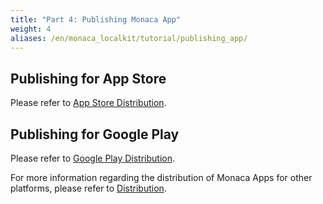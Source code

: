 ```yaml
---
title: "Part 4: Publishing Monaca App"
weight: 4
aliases: /en/monaca_localkit/tutorial/publishing_app/
---
```


## Publishing for App Store

Please refer to [App Store Distribution](/en/products_guide/monaca_ide/deploy/appstore/).

## Publishing for Google Play

Please refer to [Google Play Distribution](/en/products_guide/monaca_ide/deploy/google_play/).

For more information regarding the distribution of Monaca Apps for other
platforms, please refer to [Distribution](/en/products_guide/monaca_ide/deploy/).

